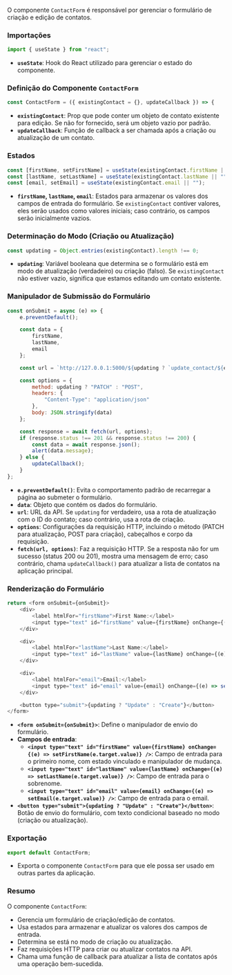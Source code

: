 O componente `ContactForm` é responsável por gerenciar o formulário de criação e edição de contatos.

### Importações

```javascript
import { useState } from "react";
```

- **`useState`**: Hook do React utilizado para gerenciar o estado do componente.

### Definição do Componente `ContactForm`

```javascript
const ContactForm = ({ existingContact = {}, updateCallback }) => {
```

- **`existingContact`**: Prop que pode conter um objeto de contato existente para edição. Se não for fornecido, será um objeto vazio por padrão.
- **`updateCallback`**: Função de callback a ser chamada após a criação ou atualização de um contato.

### Estados

```javascript
const [firstName, setFirstName] = useState(existingContact.firstName || "");
const [lastName, setLastName] = useState(existingContact.lastName || "");
const [email, setEmail] = useState(existingContact.email || "");
```

- **`firstName`, `lastName`, `email`**: Estados para armazenar os valores dos campos de entrada do formulário. Se `existingContact` contiver valores, eles serão usados como valores iniciais; caso contrário, os campos serão inicialmente vazios.

### Determinação do Modo (Criação ou Atualização)

```javascript
const updating = Object.entries(existingContact).length !== 0;
```

- **`updating`**: Variável booleana que determina se o formulário está em modo de atualização (verdadeiro) ou criação (falso). Se `existingContact` não estiver vazio, significa que estamos editando um contato existente.

### Manipulador de Submissão do Formulário

```javascript
const onSubmit = async (e) => {
    e.preventDefault();

    const data = {
        firstName,
        lastName,
        email
    };

    const url = `http://127.0.0.1:5000/${updating ? `update_contact/${existingContact.id}` : "create_contact"}`;

    const options = {
        method: updating ? "PATCH" : "POST",
        headers: {
            "Content-Type": "application/json"
        },
        body: JSON.stringify(data)
    };

    const response = await fetch(url, options);
    if (response.status !== 201 && response.status !== 200) {
        const data = await response.json();
        alert(data.message);
    } else {
        updateCallback();
    }
};
```

- **`e.preventDefault()`**: Evita o comportamento padrão de recarregar a página ao submeter o formulário.
- **`data`**: Objeto que contém os dados do formulário.
- **`url`**: URL da API. Se `updating` for verdadeiro, usa a rota de atualização com o ID do contato; caso contrário, usa a rota de criação.
- **`options`**: Configurações da requisição HTTP, incluindo o método (PATCH para atualização, POST para criação), cabeçalhos e corpo da requisição.
- **`fetch(url, options)`**: Faz a requisição HTTP. Se a resposta não for um sucesso (status 200 ou 201), mostra uma mensagem de erro; caso contrário, chama `updateCallback()` para atualizar a lista de contatos na aplicação principal.

### Renderização do Formulário

```javascript
return <form onSubmit={onSubmit}>
    <div>
        <label htmlFor="firstName">First Name:</label>
        <input type="text" id="firstName" value={firstName} onChange={(e) => setFirstName(e.target.value)} />
    </div>

    <div>
        <label htmlFor="lastName">Last Name:</label>
        <input type="text" id="lastName" value={lastName} onChange={(e) => setLastName(e.target.value)} />
    </div>

    <div>
        <label htmlFor="email">Email:</label>
        <input type="text" id="email" value={email} onChange={(e) => setEmail(e.target.value)} />
    </div>

    <button type="submit">{updating ? "Update" : "Create"}</button>
</form>
```

- **`<form onSubmit={onSubmit}>`**: Define o manipulador de envio do formulário.
- **Campos de entrada**:
  - **`<input type="text" id="firstName" value={firstName} onChange={(e) => setFirstName(e.target.value)} />`**: Campo de entrada para o primeiro nome, com estado vinculado e manipulador de mudança.
  - **`<input type="text" id="lastName" value={lastName} onChange={(e) => setLastName(e.target.value)} />`**: Campo de entrada para o sobrenome.
  - **`<input type="text" id="email" value={email} onChange={(e) => setEmail(e.target.value)} />`**: Campo de entrada para o email.
- **`<button type="submit">{updating ? "Update" : "Create"}</button>`**: Botão de envio do formulário, com texto condicional baseado no modo (criação ou atualização).

### Exportação

```javascript
export default ContactForm;
```

- Exporta o componente `ContactForm` para que ele possa ser usado em outras partes da aplicação.

### Resumo

O componente `ContactForm`:

- Gerencia um formulário de criação/edição de contatos.
- Usa estados para armazenar e atualizar os valores dos campos de entrada.
- Determina se está no modo de criação ou atualização.
- Faz requisições HTTP para criar ou atualizar contatos na API.
- Chama uma função de callback para atualizar a lista de contatos após uma operação bem-sucedida.